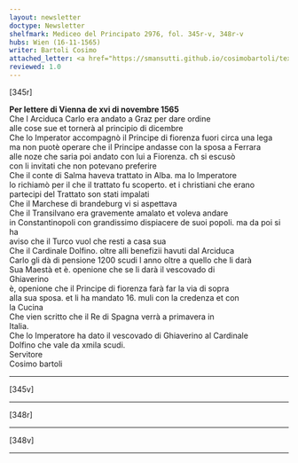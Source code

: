 ```yaml
---
layout: newsletter
doctype: Newsletter
shelfmark: Mediceo del Principato 2976, fol. 345r-v, 348r-v
hubs: Wien (16-11-1565)
writer: Bartoli Cosimo
attached_letter: <a href="https://smansutti.github.io/cosimobartoli/texts/2976_140/">2976_140</a>
reviewed: 1.0
---
```


[345r]  
  
  
<strong>Per lettere di Vienna de xvi di novembre 1565</strong>  
Che l Arciduca Carlo era andato a Graz per dare ordine  
alle cose sue et tornerà al principio di dicembre  
Che lo Imperator accompagnò il Principe di fiorenza fuori circa una lega  
ma non puotè operare che il Principe andasse con la sposa a Ferrara  
alle noze che saria poi andato con lui a Fiorenza. cħ si escusò  
con li invitati che non potevano preferire  
Che il conte di Salma haveva trattato in Alba. ma lo Imperatore  
lo richiamò per il che il trattato fu scoperto. et i christiani che erano  
partecipi del Trattato son stati impalati  
Che il Marchese di brandeburg vi si aspettava  
Che il Transilvano era gravemente amalato et voleva andare  
in Constantinopoli con grandissimo dispiacere de suoi popoli. ma da poi si ha  
aviso che il Turco vuol che resti a casa sua  
Che il Cardinale Dolfino. oltre alli benefizii havuti dal Arciduca  
Carlo gli dà di pensione 1200 scudi l anno oltre a quello che li darà  
Sua Maestà et è. openione che se li darà il vescovado di  
Ghiaverino  
è, openione che il Principe di fiorenza farà far la via di sopra  
alla sua sposa. et li ha mandato 16. muli con la credenza et con  
la Cucina  
Che vien scritto che il Re di Spagna verrà a primavera in  
Italia.  
Che lo Imperatore ha dato il vescovado di Ghiaverino al Cardinale  
Dolfino che vale da xmila scudi.  
Servitore  
Cosimo bartoli  
  
---  

[345v]  
  
  
  
---  

[348r]  
  
  
  
---  

[348v]  
  
  
  
---  

